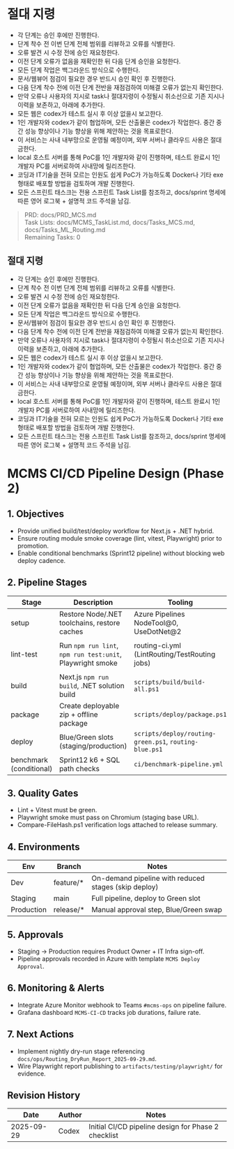 # 절대 지령
- 각 단계는 승인 후에만 진행한다.
- 단계 착수 전 이번 단계 전체 범위를 리뷰하고 오류를 식별한다.
- 오류 발견 시 수정 전에 승인 재요청한다.
- 이전 단계 오류가 없음을 재확인한 뒤 다음 단계 승인을 요청한다.
- 모든 단계 작업은 백그라운드 방식으로 수행한다.
- 문서/웹뷰어 점검이 필요한 경우 반드시 승인 확인 후 진행한다.
- 다음 단계 착수 전에 이전 단계 전반을 재점검하여 미해결 오류가 없는지 확인한다.
- 만약 오류나 사용자의 지시로 task나 절대지령이 수정될시 취소선으로 기존 지시나 이력을 보존하고, 아래에 추가한다.
- 모든 웹은 codex가 테스트 실시 후 이상 없을시 보고한다.
- 1인 개발자와 codex가 같이 협업하며, 모든 산출물은 codex가 작업한다. 중간 중간 성능 향상이나 기능 향상을 위해 제안하는 것을 목표로한다.
- 이 서비스는 사내 내부망으로 운영될 예정이며, 외부 서버나 클라우드 사용은 절대 금한다.
- local 호스트 서버를 통해 PoC를 1인 개발자와 같이 진행하며, 테스트 완료시 1인 개발자 PC를 서버로하여 사내망에 릴리즈한다.
- 코딩과 IT기술을 전혀 모르는 인원도 쉽게 PoC가 가능하도록 Docker나 기타 exe 형태로 배포할 방법을 검토하며 개발 진행한다.
- 모든 스프린트 태스크는 전용 스프린트 Task List를 참조하고, docs/sprint 명세에 따른 영어 로그북 + 설명적 코드 주석을 남김.

> PRD: docs/PRD_MCS.md  
> Task Lists: docs/MCMS_TaskList.md, docs/Tasks_MCS.md, docs/Tasks_ML_Routing.md  
> Remaining Tasks: 0

## 절대 지령
- 각 단계는 승인 후에만 진행한다.
- 단계 착수 전 이번 단계 전체 범위를 리뷰하고 오류를 식별한다.
- 오류 발견 시 수정 전에 승인 재요청한다.
- 이전 단계 오류가 없음을 재확인한 뒤 다음 단계 승인을 요청한다.
- 모든 단계 작업은 백그라운드 방식으로 수행한다.
- 문서/웹뷰어 점검이 필요한 경우 반드시 승인 확인 후 진행한다.
- 다음 단계 착수 전에 이전 단계 전반을 재점검하여 미해결 오류가 없는지 확인한다.
- 만약 오류나 사용자의 지시로 task나 절대지령이 수정될시 취소선으로 기존 지시나 이력을 보존하고, 아래에 추가한다.
- 모든 웹은 codex가 테스트 실시 후 이상 없을시 보고한다.
- 1인 개발자와 codex가 같이 협업하며, 모든 산출물은 codex가 작업한다. 중간 중간 성능 향상이나 기능 향상을 위해 제안하는 것을 목표로한다.
- 이 서비스는 사내 내부망으로 운영될 예정이며, 외부 서버나 클라우드 사용은 절대 금한다.
- local 호스트 서버를 통해 PoC를 1인 개발자와 같이 진행하며, 테스트 완료시 1인 개발자 PC를 서버로하여 사내망에 릴리즈한다.
- 코딩과 IT기술을 전혀 모르는 인원도 쉽게 PoC가 가능하도록 Docker나 기타 exe 형태로 배포할 방법을 검토하며 개발 진행한다.
- 모든 스프린트 태스크는 전용 스프린트 Task List를 참조하고, docs/sprint 명세에 따른 영어 로그북 + 설명적 코드 주석을 남김.
# MCMS CI/CD Pipeline Design (Phase 2)

## 1. Objectives
- Provide unified build/test/deploy workflow for Next.js + .NET hybrid.
- Ensure routing module smoke coverage (lint, vitest, Playwright) prior to promotion.
- Enable conditional benchmarks (Sprint12 pipeline) without blocking web deploy cadence.

## 2. Pipeline Stages
| Stage | Description | Tooling | Notes |
| --- | --- | --- | --- |
| setup | Restore Node/.NET toolchains, restore caches | Azure Pipelines NodeTool@0, UseDotNet@2 | Shares npm cache key `npm|$(Agent.OS)|package-lock.json` |
| lint-test | Run `npm run lint`, `npm run test:unit`, Playwright smoke | routing-ci.yml (LintRouting/TestRouting jobs) | Fail-fast on lint/test; artifacts stored under `$(Pipeline.Workspace)/test-results` |
| build | Next.js `npm run build`, .NET solution build | `scripts/build/build-all.ps1` | Emits `.next` artifacts + API binaries |
| package | Create deployable zip + offline package | `scripts/deploy/package.ps1` | Publishes to Azure Artifacts feed `mcms-offline` |
| deploy | Blue/Green slots (staging/production) | `scripts/deploy/routing-green.ps1`, `routing-blue.ps1` | Feature flag toggles invoked post-deploy |
| benchmark (conditional) | Sprint12 k6 + SQL path checks | `ci/benchmark-pipeline.yml` | Triggered via `bench=true` variable |

## 3. Quality Gates
- Lint + Vitest must be green.
- Playwright smoke must pass on Chromium (staging base URL).
- Compare-FileHash.ps1 verification logs attached to release summary.

## 4. Environments
| Env | Branch | Notes |
| --- | --- | --- |
| Dev | feature/* | On-demand pipeline with reduced stages (skip deploy) |
| Staging | main | Full pipeline, deploy to Green slot |
| Production | release/* | Manual approval step, Blue/Green swap |

## 5. Approvals
- Staging -> Production requires Product Owner + IT Infra sign-off.
- Pipeline approvals recorded in Azure with template `MCMS Deploy Approval`.

## 6. Monitoring & Alerts
- Integrate Azure Monitor webhook to Teams `#mcms-ops` on pipeline failure.
- Grafana dashboard `MCMS-CI-CD` tracks job durations, failure rate.

## 7. Next Actions
- Implement nightly dry-run stage referencing `docs/ops/Routing_DryRun_Report_2025-09-29.md`.
- Wire Playwright report publishing to `artifacts/testing/playwright/` for evidence.

## Revision History
| Date | Author | Notes |
| --- | --- | --- |
| 2025-09-29 | Codex | Initial CI/CD pipeline design for Phase 2 checklist |

